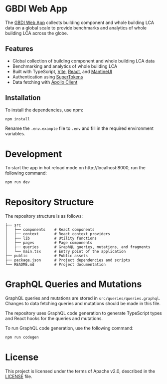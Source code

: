 # GBDI Web App

The [GBDI Web App](https://app.gbdi.io) collects building component and whole building LCA data on a global scale to
provide benchmarks and
analytics of whole building LCA across the globe.

## Features

- Global collection of building component and whole building LCA data
- Benchmarking and analytics of whole building LCA
- Built with TypeScript, [Vite](https://vitejs.dev), [React](https://react.dev), and [MantineUI](https://mantine.dev)
- Authentication using [SuperTokens](https://supertokens.com/)
- Data fetching with [Apollo Client](https://www.apollographql.com/)

## Installation

To install the dependencies, use npm:

```bash
npm install
```

Rename the `.env.example` file to `.env` and fill in the required environment variables.

# Development

To start the app in hot reload mode on http://localhost:8000, run the following command:

```bash
npm run dev
```

# Repository Structure

The repository structure is as follows:

```
├── src
│   ├── components    # React components
│   ├── context       # React context providers
│   ├── lib           # Utility functions
│   ├── pages         # Page components
│   ├── queries       # GraphQL queries, mutations, and fragments
│   └── main.tsx      # Entry point of the application
├── public            # Public assets
├── package.json      # Project dependencies and scripts
└── README.md         # Project documentation
```

# GraphQL Queries and Mutations

GraphQL queries and mutations are stored in `src/queries/queries.graphql`.
Changes to data fetching queries and mutations should be made in this file.

The repository uses GraphQL code generation to generate TypeScript types and React hooks for the queries and mutations.

To run GraphQL code generation, use the following command:

```bash
npm run codegen
```

# License

This project is licensed under the terms of Apache v2.0, described in the [LICENSE](LICENSE) file.